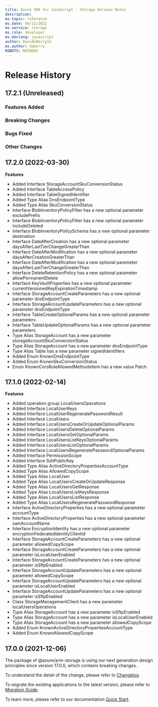 ```yaml
---
title: Azure SDK for JavaScript - Storage Release Notes
description: 
ms.topic: reference
ms.date: 04/21/2022
ms.service: storage
ms.role: developer
ms.devlang: javascript
author: DavidCBerry13
ms.author: daberry
ROBOTS: NOINDEX
---
```

# Release History

## 17.2.1 (Unreleased)

### Features Added

### Breaking Changes

### Bugs Fixed

### Other Changes

## 17.2.0 (2022-03-30)
    
**Features**

  - Added Interface StorageAccountSkuConversionStatus
  - Added Interface TableAccessPolicy
  - Added Interface TableSignedIdentifier
  - Added Type Alias DnsEndpointType
  - Added Type Alias SkuConversionStatus
  - Interface BlobInventoryPolicyFilter has a new optional parameter excludePrefix
  - Interface BlobInventoryPolicyFilter has a new optional parameter includeDeleted
  - Interface BlobInventoryPolicySchema has a new optional parameter destination
  - Interface DateAfterCreation has a new optional parameter daysAfterLastTierChangeGreaterThan
  - Interface DateAfterModification has a new optional parameter daysAfterCreationGreaterThan
  - Interface DateAfterModification has a new optional parameter daysAfterLastTierChangeGreaterThan
  - Interface DeleteRetentionPolicy has a new optional parameter allowPermanentDelete
  - Interface KeyVaultProperties has a new optional parameter currentVersionedKeyExpirationTimestamp
  - Interface StorageAccountCreateParameters has a new optional parameter dnsEndpointType
  - Interface StorageAccountUpdateParameters has a new optional parameter dnsEndpointType
  - Interface TableCreateOptionalParams has a new optional parameter parameters
  - Interface TableUpdateOptionalParams has a new optional parameter parameters
  - Type Alias StorageAccount has a new parameter storageAccountSkuConversionStatus
  - Type Alias StorageAccount has a new parameter dnsEndpointType
  - Type Alias Table has a new parameter signedIdentifiers
  - Added Enum KnownDnsEndpointType
  - Added Enum KnownSkuConversionStatus
  - Enum KnownCorsRuleAllowedMethodsItem has a new value Patch
    
    
## 17.1.0 (2022-02-14)
    
**Features**

  - Added operation group LocalUsersOperations
  - Added Interface LocalUserKeys
  - Added Interface LocalUserRegeneratePasswordResult
  - Added Interface LocalUsers
  - Added Interface LocalUsersCreateOrUpdateOptionalParams
  - Added Interface LocalUsersDeleteOptionalParams
  - Added Interface LocalUsersGetOptionalParams
  - Added Interface LocalUsersListKeysOptionalParams
  - Added Interface LocalUsersListOptionalParams
  - Added Interface LocalUsersRegeneratePasswordOptionalParams
  - Added Interface PermissionScope
  - Added Interface SshPublicKey
  - Added Type Alias ActiveDirectoryPropertiesAccountType
  - Added Type Alias AllowedCopyScope
  - Added Type Alias LocalUser
  - Added Type Alias LocalUsersCreateOrUpdateResponse
  - Added Type Alias LocalUsersGetResponse
  - Added Type Alias LocalUsersListKeysResponse
  - Added Type Alias LocalUsersListResponse
  - Added Type Alias LocalUsersRegeneratePasswordResponse
  - Interface ActiveDirectoryProperties has a new optional parameter accountType
  - Interface ActiveDirectoryProperties has a new optional parameter samAccountName
  - Interface EncryptionIdentity has a new optional parameter encryptionFederatedIdentityClientId
  - Interface StorageAccountCreateParameters has a new optional parameter allowedCopyScope
  - Interface StorageAccountCreateParameters has a new optional parameter isLocalUserEnabled
  - Interface StorageAccountCreateParameters has a new optional parameter isSftpEnabled
  - Interface StorageAccountUpdateParameters has a new optional parameter allowedCopyScope
  - Interface StorageAccountUpdateParameters has a new optional parameter isLocalUserEnabled
  - Interface StorageAccountUpdateParameters has a new optional parameter isSftpEnabled
  - Class StorageManagementClient has a new parameter localUsersOperations
  - Type Alias StorageAccount has a new parameter isSftpEnabled
  - Type Alias StorageAccount has a new parameter isLocalUserEnabled
  - Type Alias StorageAccount has a new parameter allowedCopyScope
  - Added Enum KnownActiveDirectoryPropertiesAccountType
  - Added Enum KnownAllowedCopyScope
    
    
## 17.0.0 (2021-12-06)

The package of @azure/arm-storage is using our next generation design principles since version 17.0.0, which contains breaking changes.

To understand the detail of the change, please refer to [Changelog](https://aka.ms/js-track2-changelog).

To migrate the existing applications to the latest version, please refer to [Migration Guide](https://aka.ms/js-track2-migration-guide).

To learn more, please refer to our documentation [Quick Start](https://aka.ms/js-track2-quickstart).
